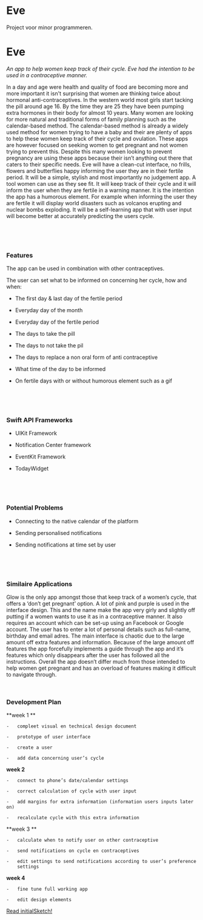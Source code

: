 # Eve
Project voor minor programmeren. 

Eve
===

*An app to help women keep track of their cycle. Eve had the intention to be
used in a contraceptive manner.*



In a day and age were health and quality of food are becoming more and more
important it isn't surprising that women are thinking twice about hormonal
anti-contraceptives. In the western world most girls start tacking the pill
around age 16. By the time they are 25 they have been pumping extra hormones in
their body for almost 10 years. Many women are looking for more natural and
traditional forms of family planning such as the calendar-based method. The
calendar-based method is already a widely used method for women trying to have a
baby and their are plenty of apps to help these women keep track of their cycle
and ovulation. These apps are however focused on seeking women to get pregnant
and not women trying to prevent this. Despite this many women looking to prevent
pregnancy are using these apps because their isn’t anything out there that
caters to their specific needs. Eve will have a clean-cut interface, no frills,
flowers and butterflies happy informing the user they are in their fertile
period. It will be a simple, stylish and most importantly no judgement app. A
tool women can use as they see fit. It will keep track of their cycle and it
will inform the user when they are fertile in a warning manner. It is the
intention the app has a humorous element. For example when informing the user
they are fertile it will display world disasters such as volcanos erupting and
nuclear bombs exploding. It will be a self-learning app that with user input
will become better at accurately predicting the users cycle.

 

 

### Features

The app can be used in combination with other contraceptives.

The user can set what to be informed on concerning her cycle, how and when:

-   The first day & last day of the fertile period

-   Everyday day of the month

-   Everyday day of the fertile period 

-   The days to take the pill

-   The days to not take the pil

-   The days to replace a non oral form of anti contraceptive

-   What time of the day to be informed 

-   On fertile days with or without humorous element such as a gif

 

 

### Swift API Frameworks 

-   UIKit Framework

-   Notification Center framework 

-   EventKit Framework

-   TodayWidget

 

 

### Potential Problems 

-   Connecting to the native calendar of the platform 

-   Sending personalised notifications

-   Sending notifications at time set by user 

 

 

### Similaire Applications 

Glow is the only app amongst those that keep track of a women’s cycle, that
offers a ‘don’t get pregnant’ option. A lot of pink and purple is used in the
interface design. This and the name make the app very girly and slightly off
putting if a women wants to use it as in a contraceptive manner. It also
requires an account which can be set-up using an Facebook or Google account. The
user has to enter a lot of personal details such as full-name, birthday and
email adres. The main interface is chaotic due to the large amount off extra
features and information. Because of the large amount off features the app
forcefully implements a guide through the app and it’s features which only
disappears after the user has followed all the instructions. Overall the app
doesn’t differ much from those intended to help women get pregnant and has an
overload of features making it difficult to navigate through. 

 

### Development Plan 

**week 1 **

    -   compleet visual en technical design document 

    -   prototype of user interface 

    -   create a user 

    -   add data concerning user’s cycle

**week 2**

    -   connect to phone’s date/calendar settings 

    -   correct calculation of cycle with user input

    -   add margins for extra information (information users inputs later on)

    -   recalculate cycle with this extra information  

**week 3 **

    -   calculate when to notify user on other contraceptive 

    -   send notifications on cycle en contraceptives

    -   edit settings to send notifications according to user’s preference
        settings 

**week 4**

    -   fine tune full working app

    -   edit design elements 


[Read initialSketch!](Design/initialSketch.jpg)
